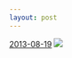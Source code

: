 ```yaml
---
layout: post
---
```


<p>
  <time><a href="/14">2013-08-19</a></time>
  <a href="/14"><img src="{{ site.assets_url }}/14-640.jpg" srcset="{{ site.assets_url }}/14-1280.jpg 1280w, {{ site.assets_url }}/14-960.jpg 960w, {{ site.assets_url }}/14-640.jpg 640w, {{ site.assets_url }}/14-320.jpg 320w" sizes="(min-width: 700px) 50vw, calc(100vw - 2rem)" /></a>
</p>
